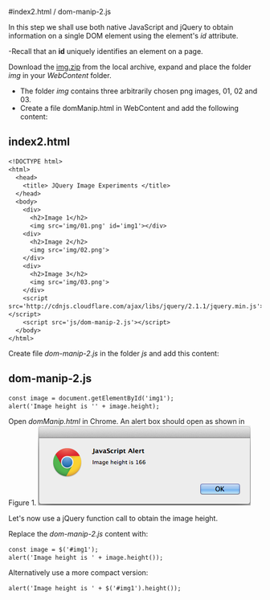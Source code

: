 #index2.html / dom-manip-2.js

In this step we shall use both native JavaScript and jQuery to obtain information on a single DOM element using the element's *id* attribute.

-Recall that an **id** uniquely identifies an element on a page.

Download the [img.zip](archive/img.zip) from the local archive, expand and place the folder *img* in your *WebContent* folder.

- The folder *img* contains three arbitrarily chosen png images, 01, 02 and 03.
- Create a file domManip.html in WebContent and add the following content:

## index2.html

~~~
<!DOCTYPE html>
<html>
  <head>
    <title> JQuery Image Experiments </title>
  </head>
  <body>
    <div>
      <h2>Image 1</h2>
      <img src='img/01.png' id='img1'></div>
    <div>
      <h2>Image 2</h2>
      <img src='img/02.png'>
    </div>
    <div>
      <h2>Image 3</h2>
      <img src='img/03.png'>
    </div>
    <script src='http://cdnjs.cloudflare.com/ajax/libs/jquery/2.1.1/jquery.min.js'></script>
    <script src='js/dom-manip-2.js'></script>
  </body>
</html>

~~~

Create file *dom-manip-2.js* in the folder *js* and add this content:

## dom-manip-2.js

~~~
const image = document.getElementById('img1'); 
alert('Image height is '' + image.height);  
~~~

Open *domManip.html* in Chrome. An alert box should open as shown in Figure 1.
![Figure 1: Image height](img/08.png)

Let's now use a jQuery function call to obtain the image height.

Replace the *dom-manip-2.js* content with:

~~~
const image = $('#img1');
alert('Image height is ' + image.height());  
~~~
Alternatively use a more compact version:

~~~
alert('Image height is ' + $('#img1').height());
~~~
